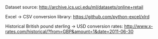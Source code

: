 Dataset source:
http://archive.ics.uci.edu/ml/datasets/online+retail

Excel -> CSV conversion library:
https://github.com/python-excel/xlrd

Historical British pound sterling -> USD conversion rates:
http://www.x-rates.com/historical/?from=GBP&amount=1&date=2011-06-30

